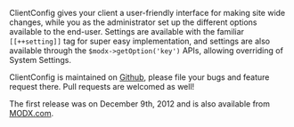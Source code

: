ClientConfig gives your client a user-friendly interface for making site wide changes, while you as the administrator set up the different options available to the end-user. Settings are available with the familiar `[[++setting]]` tag for super easy implementation, and settings are also available through the `$modx->getOption('key')` APIs, allowing overriding of System Settings.

ClientConfig is maintained on [Github](https://github.com/Mark-H/ClientConfig), please file your bugs and feature request there. Pull requests are welcomed as well! 

The first release was on December 9th, 2012 and is also available from [MODX.com](https://modx.com/extras/package/clientconfig).